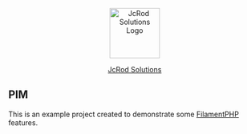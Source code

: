 <p align="center"><a href="https://laravel.com" target="_blank"><img src="https://avatars.githubusercontent.com/u/132394502?s=200&v=4" height="100" alt="JcRod Solutions Logo"></a></p>

<p align="center">
<a href="https://jcrodsolutions.com">JcRod Solutions</a>
</p>

## PIM

This is an example project created to demonstrate some [FilamentPHP](https://filamentphp.com) features.
